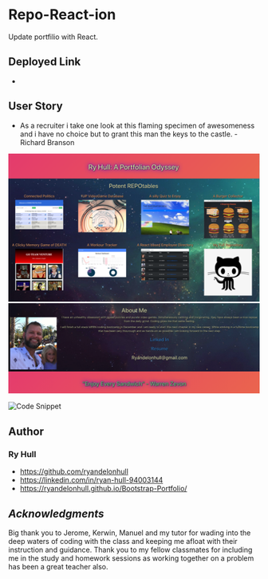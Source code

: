 # Repo-React-ion

Update portfilio with React.

## Deployed Link
- 

## User Story
- As a recruiter i take one look at this flaming specimen of awesomeness and i have no choice but to grant this man the keys to the castle. - Richard Branson 

![screen shot 1](./public/Images/repo-ScreenShot1.png)
![screen shot 2](./public/Images/repo-ScreenShot2.png)


![Code Snippet](./public/repo-codesnippet.png)

## Author 

### Ry Hull
 - https://github.com/ryandelonhull
 - https://linkedin.com/in/ryan-hull-94003144
 - https://ryandelonhull.github.io/Bootstrap-Portfolio/



 ## *Acknowledgments*

 Big thank you to Jerome, Kerwin, Manuel and my tutor for wading into the deep waters of coding with the class and keeping me afloat with their instruction and guidance. Thank you to my fellow classmates for including me in the study and homework sessions as working together on a problem has been a great teacher also.
